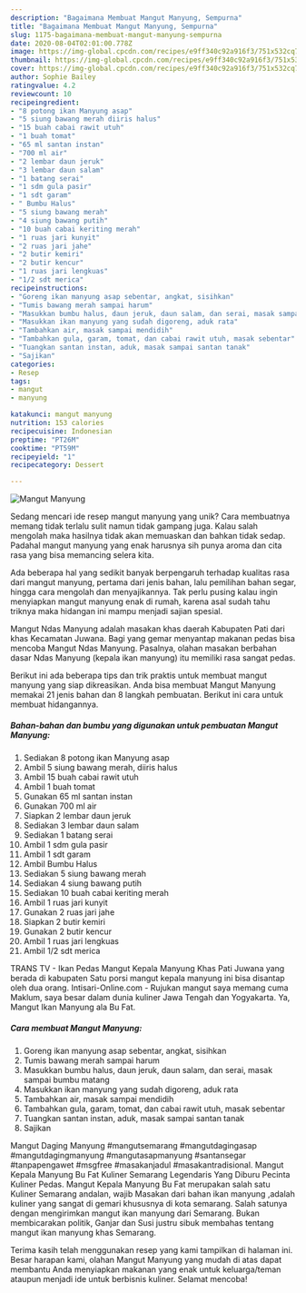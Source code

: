 ```yaml
---
description: "Bagaimana Membuat Mangut Manyung, Sempurna"
title: "Bagaimana Membuat Mangut Manyung, Sempurna"
slug: 1175-bagaimana-membuat-mangut-manyung-sempurna
date: 2020-08-04T02:01:00.778Z
image: https://img-global.cpcdn.com/recipes/e9ff340c92a916f3/751x532cq70/mangut-manyung-foto-resep-utama.jpg
thumbnail: https://img-global.cpcdn.com/recipes/e9ff340c92a916f3/751x532cq70/mangut-manyung-foto-resep-utama.jpg
cover: https://img-global.cpcdn.com/recipes/e9ff340c92a916f3/751x532cq70/mangut-manyung-foto-resep-utama.jpg
author: Sophie Bailey
ratingvalue: 4.2
reviewcount: 10
recipeingredient:
- "8 potong ikan Manyung asap"
- "5 siung bawang merah diiris halus"
- "15 buah cabai rawit utuh"
- "1 buah tomat"
- "65 ml santan instan"
- "700 ml air"
- "2 lembar daun jeruk"
- "3 lembar daun salam"
- "1 batang serai"
- "1 sdm gula pasir"
- "1 sdt garam"
- " Bumbu Halus"
- "5 siung bawang merah"
- "4 siung bawang putih"
- "10 buah cabai keriting merah"
- "1 ruas jari kunyit"
- "2 ruas jari jahe"
- "2 butir kemiri"
- "2 butir kencur"
- "1 ruas jari lengkuas"
- "1/2 sdt merica"
recipeinstructions:
- "Goreng ikan manyung asap sebentar, angkat, sisihkan"
- "Tumis bawang merah sampai harum"
- "Masukkan bumbu halus, daun jeruk, daun salam, dan serai, masak sampai bumbu matang"
- "Masukkan ikan manyung yang sudah digoreng, aduk rata"
- "Tambahkan air, masak sampai mendidih"
- "Tambahkan gula, garam, tomat, dan cabai rawit utuh, masak sebentar"
- "Tuangkan santan instan, aduk, masak sampai santan tanak"
- "Sajikan"
categories:
- Resep
tags:
- mangut
- manyung

katakunci: mangut manyung 
nutrition: 153 calories
recipecuisine: Indonesian
preptime: "PT26M"
cooktime: "PT59M"
recipeyield: "1"
recipecategory: Dessert

---
```



![Mangut Manyung](https://img-global.cpcdn.com/recipes/e9ff340c92a916f3/751x532cq70/mangut-manyung-foto-resep-utama.jpg)

Sedang mencari ide resep mangut manyung yang unik? Cara membuatnya memang tidak terlalu sulit namun tidak gampang juga. Kalau salah mengolah maka hasilnya tidak akan memuaskan dan bahkan tidak sedap. Padahal mangut manyung yang enak harusnya sih punya aroma dan cita rasa yang bisa memancing selera kita.

Ada beberapa hal yang sedikit banyak berpengaruh terhadap kualitas rasa dari mangut manyung, pertama dari jenis bahan, lalu pemilihan bahan segar, hingga cara mengolah dan menyajikannya. Tak perlu pusing kalau ingin menyiapkan mangut manyung enak di rumah, karena asal sudah tahu triknya maka hidangan ini mampu menjadi sajian spesial.

Mangut Ndas Manyung adalah masakan khas daerah Kabupaten Pati dari khas Kecamatan Juwana. Bagi yang gemar menyantap makanan pedas bisa mencoba Mangut Ndas Manyung. Pasalnya, olahan masakan berbahan dasar Ndas Manyung (kepala ikan manyung) itu memiliki rasa sangat pedas.


Berikut ini ada beberapa tips dan trik praktis untuk membuat mangut manyung yang siap dikreasikan. Anda bisa membuat Mangut Manyung memakai 21 jenis bahan dan 8 langkah pembuatan. Berikut ini cara untuk membuat hidangannya.

<!--inarticleads1-->

##### Bahan-bahan dan bumbu yang digunakan untuk pembuatan Mangut Manyung:

1. Sediakan 8 potong ikan Manyung asap
1. Ambil 5 siung bawang merah, diiris halus
1. Ambil 15 buah cabai rawit utuh
1. Ambil 1 buah tomat
1. Gunakan 65 ml santan instan
1. Gunakan 700 ml air
1. Siapkan 2 lembar daun jeruk
1. Sediakan 3 lembar daun salam
1. Sediakan 1 batang serai
1. Ambil 1 sdm gula pasir
1. Ambil 1 sdt garam
1. Ambil  Bumbu Halus
1. Sediakan 5 siung bawang merah
1. Sediakan 4 siung bawang putih
1. Sediakan 10 buah cabai keriting merah
1. Ambil 1 ruas jari kunyit
1. Gunakan 2 ruas jari jahe
1. Siapkan 2 butir kemiri
1. Gunakan 2 butir kencur
1. Ambil 1 ruas jari lengkuas
1. Ambil 1/2 sdt merica


TRANS TV - Ikan Pedas Mangut Kepala Manyung Khas Pati Juwana yang berada di kabupaten Satu porsi mangut kepala manyung ini bisa disantap oleh dua orang. Intisari-Online.com - Rujukan mangut saya memang cuma Maklum, saya besar dalam dunia kuliner Jawa Tengah dan Yogyakarta. Ya, Mangut Ikan Manyung ala Bu Fat. 

<!--inarticleads2-->

##### Cara membuat Mangut Manyung:

1. Goreng ikan manyung asap sebentar, angkat, sisihkan
1. Tumis bawang merah sampai harum
1. Masukkan bumbu halus, daun jeruk, daun salam, dan serai, masak sampai bumbu matang
1. Masukkan ikan manyung yang sudah digoreng, aduk rata
1. Tambahkan air, masak sampai mendidih
1. Tambahkan gula, garam, tomat, dan cabai rawit utuh, masak sebentar
1. Tuangkan santan instan, aduk, masak sampai santan tanak
1. Sajikan


Mangut Daging Manyung #mangutsemarang #mangutdagingasap #mangutdagingmanyung #mangutasapmanyung #santansegar #tanpapengawet #msgfree #masakanjadul #masakantradisional. Mangut Kepala Manyung Bu Fat Kuliner Semarang Legendaris Yang Diburu Pecinta Kuliner Pedas. Mangut Kepala Manyung Bu Fat merupakan salah satu Kuliner Semarang andalan, wajib Masakan dari bahan ikan manyung ,adalah kuliner yang sangat di gemari khususnya di kota semarang. Salah satunya dengan mengirimkan mangut ikan manyung dari Semarang. Bukan membicarakan politik, Ganjar dan Susi justru sibuk membahas tentang mangut ikan manyung khas Semarang. 

Terima kasih telah menggunakan resep yang kami tampilkan di halaman ini. Besar harapan kami, olahan Mangut Manyung yang mudah di atas dapat membantu Anda menyiapkan makanan yang enak untuk keluarga/teman ataupun menjadi ide untuk berbisnis kuliner. Selamat mencoba!
